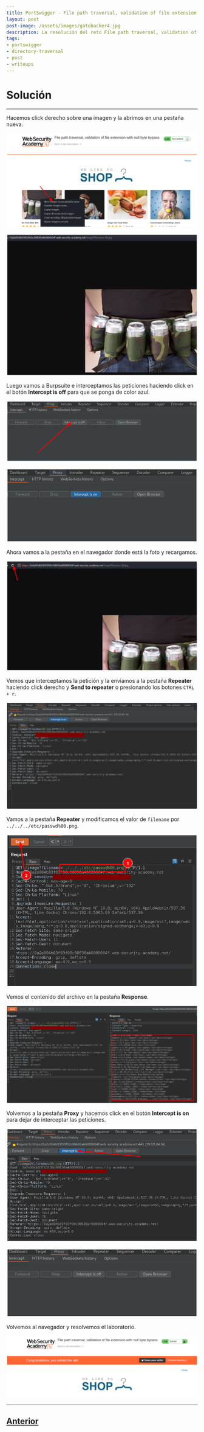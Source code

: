 ```yaml
---
title: PortSwigger - File path traversal, validation of file extension with null byte bypass.
layout: post
post-image: /assets/images/gatohacker4.jpg 
description: La resolución del reto File path traversal, validation of file extension with null byte bypass.
tags:
- portswigger
- directory-traversal
- post
- writeups
---
```

# Solución
---

Hacemos click derecho sobre una imagen y la abrimos en una pestaña nueva.

![](/images/images-portswigger-dt/lab6-1.png)

![](/images/images-portswigger-dt/lab6-2.png)

Luego vamos a Burpsuite e interceptamos las peticiones haciendo click en el botón **Intercept is off** para que se ponga de color azul.

![](/images/images-portswigger-dt/lab6-3.png)

![](/images/images-portswigger-dt/lab6-4.png)

Ahora vamos a la pestaña en el navegador donde está la foto y recargamos.

![](/images/images-portswigger-dt/lab6-5.png)

Vemos que interceptamos la petición y la enviamos a la pestaña **Repeater** haciendo click derecho y **Send to repeater** o presionando los botones `CTRL + r`.

![](/images/images-portswigger-dt/lab6-6.png)

Vamos a la pestaña **Repeater** y modificamos el valor de `filename` por `../../../etc/passwd%00.png`.

![](/images/images-portswigger-dt/lab6-7.png)

Vemos el contenido del archivo en la pestaña **Response**.

![](/images/images-portswigger-dt/lab6-8.png)

Volvemos a la pestaña **Proxy** y hacemos click en el botón **Intercept is on** para dejar de interceptar las peticiones.

![](/images/images-portswigger-dt/lab6-9.png)

![](/images/images-portswigger-dt/lab6-10.png)

Volvemos al navegador y resolvemos el laboratorio.

![](/images/images-portswigger-dt/lab6-11.png)


---

## [Anterior](/file-path-traversal-validation-of-start-of-path)